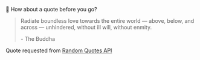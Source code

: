 📣 How about a quote before you go?

> Radiate boundless love towards the entire world — above, below, and across — unhindered, without ill will, without enmity.
>
> <p>- The Buddha</p>

Quote requested from [Random Quotes API](https://github.com/lukePeavey/quotable)
